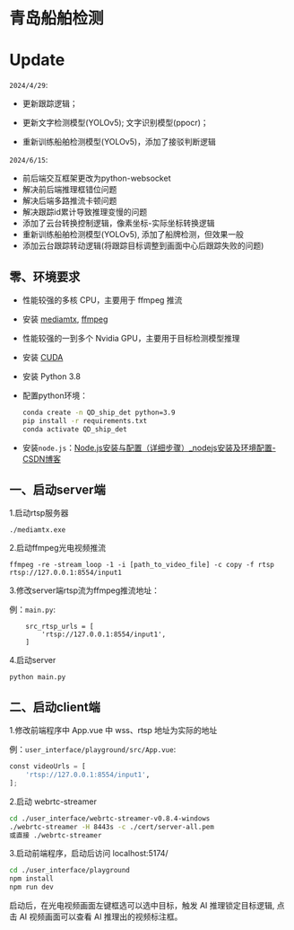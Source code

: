 # 青岛船舶检测

# Update

 `2024/4/29`:

- 更新跟踪逻辑；

- 更新文字检测模型(YOLOv5); 文字识别模型(ppocr)；

- 重新训练船舶检测模型(YOLOv5)，添加了接驳判断逻辑

`2024/6/15`:

- 前后端交互框架更改为python-websocket
- 解决前后端推理框错位问题
- 解决后端多路推流卡顿问题
- 解决跟踪id累计导致推理变慢的问题
- 添加了云台转换控制逻辑，像素坐标-实际坐标转换逻辑
- 重新训练船舶检测模型(YOLOv5), 添加了船牌检测，但效果一般
- 添加云台跟踪转动逻辑(将跟踪目标调整到画面中心后跟踪失败的问题)



## 零、环境要求

- 性能较强的多核 CPU，主要用于 ffmpeg 推流

- 安装 [mediamtx](https://github.com/bluenviron/mediamtx/releases),  [ffmpeg](https://ffmpeg.org/)

- 性能较强的一到多个 Nvidia GPU，主要用于目标检测模型推理

- 安装 [CUDA](https://developer.nvidia.com/cuda-downloads)

- 安装 Python 3.8

- 配置python环境：
  
  ```bash
  conda create -n QD_ship_det python=3.9
  pip install -r requirements.txt
  conda activate QD_ship_det
  ```

- 安装`node.js`：[Node.js安装与配置（详细步骤）_nodejs安装及环境配置-CSDN博客](https://blog.csdn.net/qq_42006801/article/details/124830995)



## 一、启动server端

1.启动rtsp服务器

```
./mediamtx.exe
```

2.启动ffmpeg光电视频推流

```
ffmpeg -re -stream_loop -1 -i [path_to_video_file] -c copy -f rtsp rtsp://127.0.0.1:8554/input1
```

3.修改server端rtsp流为ffmpeg推流地址：

例：`main.py`:

```
    src_rtsp_urls = [
        'rtsp://127.0.0.1:8554/input1',
    ]
```

4.启动server

```
python main.py
```



## 二、启动client端

1.修改前端程序中 App.vue 中 wss、rtsp 地址为实际的地址

例：`user_interface/playground/src/App.vue`:

```python
const videoUrls = [
    'rtsp://127.0.0.1:8554/input1',
];
```

2.启动 webrtc-streamer

```bash
cd ./user_interface/webrtc-streamer-v0.8.4-windows
./webrtc-streamer -H 8443s -c ./cert/server-all.pem
或直接 ./webrtc-streamer
```

3.启动前端程序，启动后访问 localhost:5174/

```bash
cd ./user_interface/playground
npm install
npm run dev
```

启动后，在光电视频画面左键框选可以选中目标，触发 AI 推理锁定目标逻辑, 点击 AI 视频画面可以查看 AI 推理出的视频标注框。